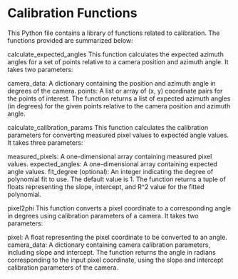 # Calibration Functions
This Python file contains a library of functions related to calibration. The functions provided are summarized below:

calculate_expected_angles
This function calculates the expected azimuth angles for a set of points relative to a camera position and azimuth angle. It takes two parameters:

camera_data: A dictionary containing the position and azimuth angle in degrees of the camera.
points: A list or array of (x, y) coordinate pairs for the points of interest.
The function returns a list of expected azimuth angles (in degrees) for the given points relative to the camera position and azimuth angle.

calculate_calibration_params
This function calculates the calibration parameters for converting measured pixel values to expected angle values. It takes three parameters:

measured_pixels: A one-dimensional array containing measured pixel values.
expected_angles: A one-dimensional array containing expected angle values.
fit_degree (optional): An integer indicating the degree of polynomial fit to use. The default value is 1.
The function returns a tuple of floats representing the slope, intercept, and R^2 value for the fitted polynomial.

pixel2phi
This function converts a pixel coordinate to a corresponding angle in degrees using calibration parameters of a camera. It takes two parameters:

pixel: A float representing the pixel coordinate to be converted to an angle.
camera_data: A dictionary containing camera calibration parameters, including slope and intercept.
The function returns the angle in radians corresponding to the input pixel coordinate, using the slope and intercept calibration parameters of the camera.
